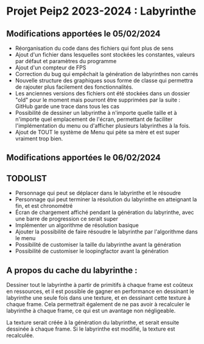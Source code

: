 # Projet Peip2 2023-2024 : Labyrinthe

## Modifications apportées le 05/02/2024
- Réorganisation du code dans des fichiers qui font plus de sens
- Ajout d'un fichier dans lesquelles sont stockées les constantes, valeurs par défaut et paramètres du programme
- Ajout d'un compteur de FPS
- Correction du bug qui empêchait la génération de labyrinthes non carrés
- Nouvelle structure des graphiques sous forme de classe qui permettra de rajouter plus facilement des fonctionnalités.
- Les anciennes versions des fichiers ont été stockées dans un dossier "old" pour le moment mais pourront être supprimées par la suite : GitHub garde une trace dans tous les cas
- Possibilité de dessiner un labyrinthe à n'importe quelle taille et à n'importe quel emplacement de l'écran, permettant de faciliter l'implémentation du menu ou d'afficher plusieurs labyrinthes à la fois.
- Ajout de TOUT le système de Menu qui pète sa mère et est super vraiment trop bien.

## Modifications apportées le 06/02/2024


## TODOLIST
- Personnage qui peut se déplacer dans le labyrinthe et le résoudre
- Personnage qui peut terminer la résolution du labyrinthe en atteignant la fin, et est chronométré
- Écran de chargement affiché pendant la génération du labyrinthe, avec une barre de progression ce serait super
- Implémenter un algorithme de résolution basique
- Ajouter la possibilité de faire résoudre le labyrinthe par l'algorithme dans le menu
- Possibilité de customiser la taille du labyrinthe avant la génération
- Possibilité de customiser le loopingfactor avant la génération



## A propos du cache du labyrinthe :

Dessiner tout le labyrinthe à partir de primitifs à chaque frame est coûteux en ressources, et il est possible de gagner en performance en dessinant le labyrinthe une seule fois dans une texture, et en dessinant cette texture à chaque frame. Cela permettrait également de ne pas avoir à recalculer le labyrinthe à chaque frame, ce qui est un avantage non négligeable.

La texture serait créée à la génération du labyrinthe, et serait ensuite dessinée à chaque frame. Si le labyrinthe est modifié, la texture est recalculée.




